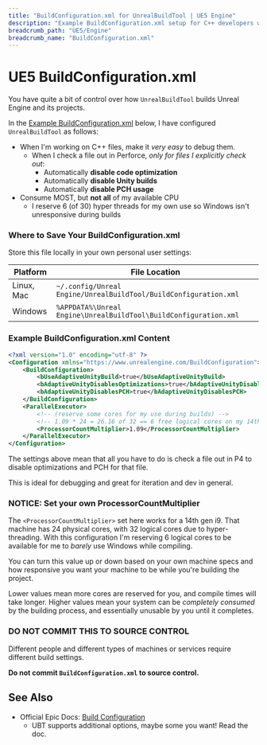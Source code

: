 ```yaml
---
title: "BuildConfiguration.xml for UnrealBuildTool | UE5 Engine"
description: "Example BuildConfiguration.xml setup for C++ developers working on a UE5 project to maximize the ease of debugging."
breadcrumb_path: "UE5/Engine"
breadcrumb_name: "BuildConfiguration.xml"
---
```


# UE5 BuildConfiguration.xml

You have quite a bit of control over how `UnrealBuildTool` builds Unreal Engine
and its projects.

In the [Example BuildConfiguration.xml](#ExampleBuildConfigurationXml)
below, I have configured `UnrealBuildTool` as follows:

- When I'm working on C++ files, make it *very easy* to debug them.
  - When I check a file out in Perforce, *only for files I explicitly check out*:
    - Automatically **disable code optimization**
    - Automatically **disable Unity builds**
    - Automatically **disable PCH usage**
- Consume MOST, but **not all** of my available CPU
    - I reserve 6 (of 30) hyper threads for my own use so Windows isn't unresponsive during builds


### Where to Save Your BuildConfiguration.xml

Store this file locally in your own personal user settings:

| Platform  | File Location |
|---|---|
| Linux, Mac | `~/.config/Unreal Engine/UnrealBuildTool/BuildConfiguration.xml`
| Windows    | `%APPDATA%\Unreal Engine\UnrealBuildTool\BuildConfiguration.xml`


<a id='ExampleBuildConfigurationXml'></a>
### Example BuildConfiguration.xml Content

```xml
<?xml version="1.0" encoding="utf-8" ?>
<Configuration xmlns="https://www.unrealengine.com/BuildConfiguration">
    <BuildConfiguration>
        <bUseAdaptiveUnityBuild>true</bUseAdaptiveUnityBuild>
        <bAdaptiveUnityDisablesOptimizations>true</bAdaptiveUnityDisablesOptimizations>
        <bAdaptiveUnityDisablesPCH>true</bAdaptiveUnityDisablesPCH>
    </BuildConfiguration>
    <ParallelExecutor>
        <!-- (reserve some cores for my use during builds) -->
        <!-- 1.09 * 24 = 26.16 of 32 == 6 free logical cores on my 14th gen i9 (24 physical, 32 logical cores) -->
        <ProcessorCountMultiplier>1.09</ProcessorCountMultiplier>
    </ParallelExecutor>
</Configuration>
```

The settings above mean that all you have to do is check a file out in P4 to disable
optimizations and PCH for that file.

This is ideal for debugging and great for iteration and dev in general.

### NOTICE: Set your own ProcessorCountMultiplier

The `<ProcessorCountMultiplier>` set here works for a 14th gen i9.
That machine has 24 physical cores, with 32 logical cores
due to hyper-threading.
With this configuration I'm reserving 6 logical cores to be available
for me to *barely* use Windows while compiling.

You can turn this value up or down based on your own machine specs
and how responsive you want your machine to be while you're building
the project.

Lower values mean more cores are reserved for you,
and compile times will take longer.  Higher values mean your system
can be *completely consumed* by the building process,
and essentially unusable by you until it completes.

### DO NOT COMMIT THIS TO SOURCE CONTROL

Different people and different types of machines or services require different
build settings.

**Do not commit `BuildConfiguration.xml` to source control.**


## See Also

- Official Epic Docs: [Build Configuration](https://dev.epicgames.com/documentation/en-us/unreal-engine/build-configuration-for-unreal-engine)
  - UBT supports additional options, maybe some you want! Read the doc.
